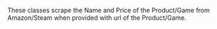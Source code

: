These classes scrape the Name and Price of the Product/Game from Amazon/Steam when provided with url of the Product/Game.